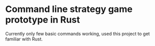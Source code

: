 # Command line strategy game prototype in Rust
Currently only few basic commands working, used this project to get familiar with Rust.
